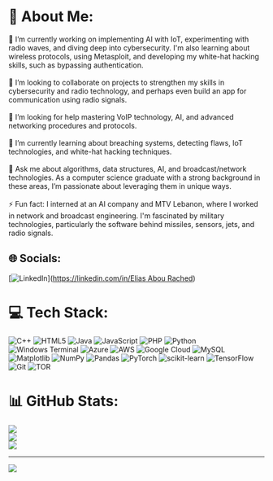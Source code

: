 # 💫 About Me:
🔭 I’m currently working on implementing AI with IoT, experimenting with radio waves, and diving deep into cybersecurity. I'm also learning about wireless protocols, using Metasploit, and developing my white-hat hacking skills, such as bypassing authentication.<br><br>👯 I’m looking to collaborate on projects to strengthen my skills in cybersecurity and radio technology, and perhaps even build an app for communication using radio signals.<br><br>🤝 I’m looking for help mastering VoIP technology, AI, and advanced networking procedures and protocols.<br><br>🌱 I’m currently learning about breaching systems, detecting flaws, IoT technologies, and white-hat hacking techniques.<br><br>💬 Ask me about algorithms, data structures, AI, and broadcast/network technologies. As a computer science graduate with a strong background in these areas, I’m passionate about leveraging them in unique ways.<br><br>⚡ Fun fact: I interned at an AI company and MTV Lebanon, where I worked in network and broadcast engineering. I'm fascinated by military technologies, particularly the software behind missiles, sensors, jets, and radio signals.<br>


## 🌐 Socials:
[![LinkedIn](https://img.shields.io/badge/LinkedIn-%230077B5.svg?logo=linkedin&logoColor=white)]([https://linkedin.com/in/Elias Abou Rached](https://www.linkedin.com/in/elias-abou-rached-011a85228?lipi=urn%3Ali%3Apage%3Ad_flagship3_profile_view_base_contact_details%3B8Xd9DnX1StC9G8XjHkkLiw%3D%3D)) 

# 💻 Tech Stack:
![C++](https://img.shields.io/badge/c++-%2300599C.svg?style=for-the-badge&logo=c%2B%2B&logoColor=white) ![HTML5](https://img.shields.io/badge/html5-%23E34F26.svg?style=for-the-badge&logo=html5&logoColor=white) ![Java](https://img.shields.io/badge/java-%23ED8B00.svg?style=for-the-badge&logo=openjdk&logoColor=white) ![JavaScript](https://img.shields.io/badge/javascript-%23323330.svg?style=for-the-badge&logo=javascript&logoColor=%23F7DF1E) ![PHP](https://img.shields.io/badge/php-%23777BB4.svg?style=for-the-badge&logo=php&logoColor=white) ![Python](https://img.shields.io/badge/python-3670A0?style=for-the-badge&logo=python&logoColor=ffdd54) ![Windows Terminal](https://img.shields.io/badge/Windows%20Terminal-%234D4D4D.svg?style=for-the-badge&logo=windows-terminal&logoColor=white) ![Azure](https://img.shields.io/badge/azure-%230072C6.svg?style=for-the-badge&logo=microsoftazure&logoColor=white) ![AWS](https://img.shields.io/badge/AWS-%23FF9900.svg?style=for-the-badge&logo=amazon-aws&logoColor=white) ![Google Cloud](https://img.shields.io/badge/GoogleCloud-%234285F4.svg?style=for-the-badge&logo=google-cloud&logoColor=white) ![MySQL](https://img.shields.io/badge/mysql-4479A1.svg?style=for-the-badge&logo=mysql&logoColor=white) ![Matplotlib](https://img.shields.io/badge/Matplotlib-%23ffffff.svg?style=for-the-badge&logo=Matplotlib&logoColor=black) ![NumPy](https://img.shields.io/badge/numpy-%23013243.svg?style=for-the-badge&logo=numpy&logoColor=white) ![Pandas](https://img.shields.io/badge/pandas-%23150458.svg?style=for-the-badge&logo=pandas&logoColor=white) ![PyTorch](https://img.shields.io/badge/PyTorch-%23EE4C2C.svg?style=for-the-badge&logo=PyTorch&logoColor=white) ![scikit-learn](https://img.shields.io/badge/scikit--learn-%23F7931E.svg?style=for-the-badge&logo=scikit-learn&logoColor=white) ![TensorFlow](https://img.shields.io/badge/TensorFlow-%23FF6F00.svg?style=for-the-badge&logo=TensorFlow&logoColor=white) ![Git](https://img.shields.io/badge/git-%23F05033.svg?style=for-the-badge&logo=git&logoColor=white) ![TOR](https://img.shields.io/badge/tor-%237E4798.svg?style=for-the-badge&logo=tor-project&logoColor=white)
# 📊 GitHub Stats:
![](https://github-readme-stats.vercel.app/api?username=eliasabr&theme=dark&hide_border=false&include_all_commits=false&count_private=false)<br/>
![](https://github-readme-streak-stats.herokuapp.com/?user=eliasabr&theme=dark&hide_border=false)<br/>
![](https://github-readme-stats.vercel.app/api/top-langs/?username=eliasabr&theme=dark&hide_border=false&include_all_commits=false&count_private=false&layout=compact)

---
[![](https://visitcount.itsvg.in/api?id=eliasabr&icon=0&color=0)](https://visitcount.itsvg.in)

<!-- Proudly created with GPRM ( https://gprm.itsvg.in ) -->
